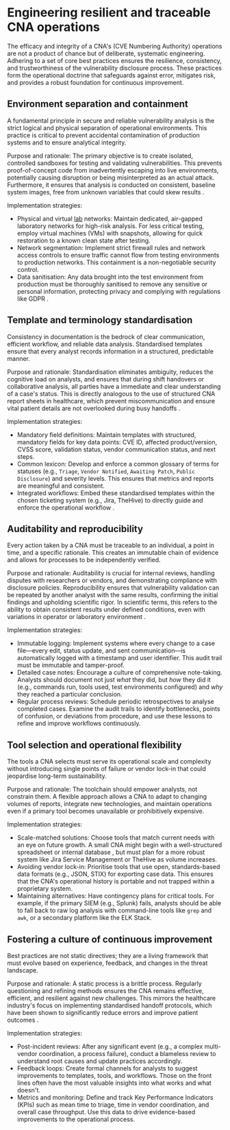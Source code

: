 # Engineering resilient and traceable CNA operations

The efficacy and integrity of a CNA's (CVE Numbering Authority) operations are not a product of chance but of deliberate, systematic 
engineering. Adhering to a set of core best practices ensures the resilience, consistency, and trustworthiness of the vulnerability 
disclosure process. These practices form the operational doctrine that safeguards against error, mitigates risk, and provides a robust 
foundation for continuous improvement.

## Environment separation and containment

A fundamental principle in secure and reliable vulnerability analysis is the strict logical and physical separation of operational environments. This practice is critical to prevent accidental contamination of production systems and to ensure analytical integrity.

Purpose and rationale: The primary objective is to create isolated, controlled sandboxes for testing and validating vulnerabilities. This prevents proof-of-concept code from inadvertently escaping into live environments, potentially causing disruption or being misinterpreted as an actual attack. Furthermore, it ensures that analysis is conducted on consistent, baseline system images, free from unknown variables that could skew results .

Implementation strategies:

*   Physical and virtual [lab](../lab/lab.md) networks: Maintain dedicated, air-gapped laboratory networks for high-risk analysis. For less critical testing, employ virtual machines (VMs) with snapshots, allowing for quick restoration to a known clean state after testing.
*   Network segmentation: Implement strict firewall rules and network access controls to ensure traffic cannot flow from testing environments to production networks. This containment is a non-negotiable security control.
*   Data sanitisation: Any data brought into the test environment from production must be thoroughly sanitised to remove any sensitive or personal information, protecting privacy and complying with regulations like GDPR .

## Template and terminology standardisation

Consistency in documentation is the bedrock of clear communication, efficient workflow, and reliable data analysis. Standardised templates ensure that every analyst records information in a structured, predictable manner.

Purpose and rationale: Standardisation eliminates ambiguity, reduces the cognitive load on analysts, and ensures that during shift handovers or collaborative analysis, all parties have a immediate and clear understanding of a case's status. This is directly analogous to the use of structured CNA report sheets in healthcare, which prevent miscommunication and ensure vital patient details are not overlooked during busy handoffs .

Implementation strategies:

*   Mandatory field definitions: Maintain templates with structured, mandatory fields for key data points: CVE ID, affected product/version, CVSS score, validation status, vendor communication status, and next steps.
*   Common lexicon: Develop and enforce a common glossary of terms for statuses (e.g., `Triage`, `Vendor Notified`, `Awaiting Patch`, `Public Disclosure`) and severity levels. This ensures that metrics and reports are meaningful and consistent.
*   Integrated workflows: Embed these standardised templates within the chosen ticketing system (e.g., Jira, TheHive) to directly guide and enforce the operational workflow .

## Auditability and reproducibility

Every action taken by a CNA must be traceable to an individual, a point in time, and a specific rationale. This creates an immutable chain of evidence and allows for processes to be independently verified.

Purpose and rationale: Auditability is crucial for internal reviews, handling disputes with researchers or vendors, and demonstrating compliance with disclosure policies. Reproducibility ensures that vulnerability validation can be repeated by another analyst with the same results, confirming the initial findings and upholding scientific rigor. In scientific terms, this refers to the ability to obtain consistent results under defined conditions, even with variations in operator or laboratory environment .

Implementation strategies:

*   Immutable logging: Implement systems where every change to a case file—every edit, status update, and sent communication—is automatically logged with a timestamp and user identifier. This audit trail must be immutable and tamper-proof.
*   Detailed case notes: Encourage a culture of comprehensive note-taking. Analysts should document not just *what* they did, but *how* they did it (e.g., commands run, tools used, test environments configured) and *why* they reached a particular conclusion.
*   Regular process reviews: Schedule periodic retrospectives to analyse completed cases. Examine the audit trails to identify bottlenecks, points of confusion, or deviations from procedure, and use these lessons to refine and improve workflows continuously.

## Tool selection and operational flexibility

The tools a CNA selects must serve its operational scale and complexity without introducing single points of failure or vendor lock-in that could jeopardise long-term sustainability.

Purpose and rationale: The toolchain should empower analysts, not constrain them. A flexible approach allows a CNA to adapt to changing volumes of reports, integrate new technologies, and maintain operations even if a primary tool becomes unavailable or prohibitively expensive.

Implementation strategies:

*   Scale-matched solutions: Choose tools that match current needs with an eye on future growth. A small CNA might begin with a well-structured spreadsheet or internal database , but must plan for a more robust system like Jira Service Management or TheHive as volume increases.
*   Avoiding vendor lock-in: Prioritise tools that use open, standards-based data formats (e.g., JSON, STIX) for exporting case data. This ensures that the CNA's operational history is portable and not trapped within a proprietary system.
*   Maintaining alternatives: Have contingency plans for critical tools. For example, if the primary SIEM (e.g., Splunk) fails, analysts should be able to fall back to raw log analysis with command-line tools like `grep` and `awk`, or a secondary platform like the ELK Stack.

## Fostering a culture of continuous improvement

Best practices are not static directives; they are a living framework that must evolve based on experience, feedback, and changes in the threat landscape.

Purpose and rationale: A static process is a brittle process. Regularly questioning and refining methods ensures the CNA remains effective, efficient, and resilient against new challenges. This mirrors the healthcare industry's focus on implementing standardised handoff protocols, which have been shown to significantly reduce errors and improve patient outcomes .

Implementation strategies:

*   Post-incident reviews: After any significant event (e.g., a complex multi-vendor coordination, a process failure), conduct a blameless review to understand root causes and update practices accordingly.
*   Feedback loops: Create formal channels for analysts to suggest improvements to templates, tools, and workflows. Those on the front lines often have the most valuable insights into what works and what doesn't.
*   Metrics and monitoring: Define and track Key Performance Indicators (KPIs) such as mean time to triage, time in vendor coordination, and overall case throughput. Use this data to drive evidence-based improvements to the operational process.
